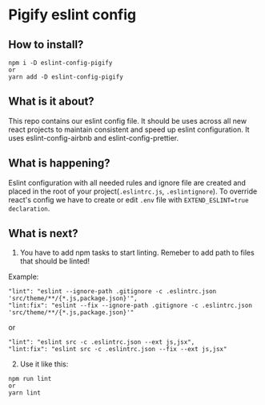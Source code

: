 # Pigify eslint config

## How to install?
```
npm i -D eslint-config-pigify
or
yarn add -D eslint-config-pigify
```

## What is it about?
This repo contains our eslint config file. It should be uses across all new react projects to maintain consistent and speed up eslint configuration. It uses eslint-config-airbnb and eslint-config-prettier.

## What is happening?
Eslint configuration with all needed rules and ignore file are created and placed in the root of your project(`.eslintrc.js`, `.eslintignore`). To override react's config we have to create or edit `.env` file with `EXTEND_ESLINT=true declaration`.

## What is next?

1. You have to add npm tasks to start linting. Remeber to add path to files that should be linted!

Example:
```
"lint": "eslint --ignore-path .gitignore -c .eslintrc.json 'src/theme/**/{*.js,package.json}'",
"lint:fix": "eslint --fix --ignore-path .gitignore -c .eslintrc.json 'src/theme/**/{*.js,package.json}'"
```
or
```
"lint": "eslint src -c .eslintrc.json --ext js,jsx",
"lint:fix": "eslint src -c .eslintrc.json --fix --ext js,jsx"
```

2. Use it like this:
```
npm run lint
or
yarn lint
```